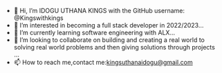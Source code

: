 - 👋 Hi, I’m IDOGU UTHANA KINGS with the GitHub username: @Kingswithkings
- 👀 I’m interested in becoming a full stack developer in 2022/2023...
- 🌱 I’m currently learning software engineering with ALX...
- 💞️ I’m looking to collaborate on building and creating a real world to solving real world problems and then giving solutions through projects  ...
- 📫 How to reach me,contact me:kingsuthanaidogu@gmail.com

<!---
Kingswithkings/Kingswithkings is a ✨ special ✨ repository because its `README.md` (this file) appears on your GitHub profile.
You can click the Preview link to take a look at your changes.
--->
